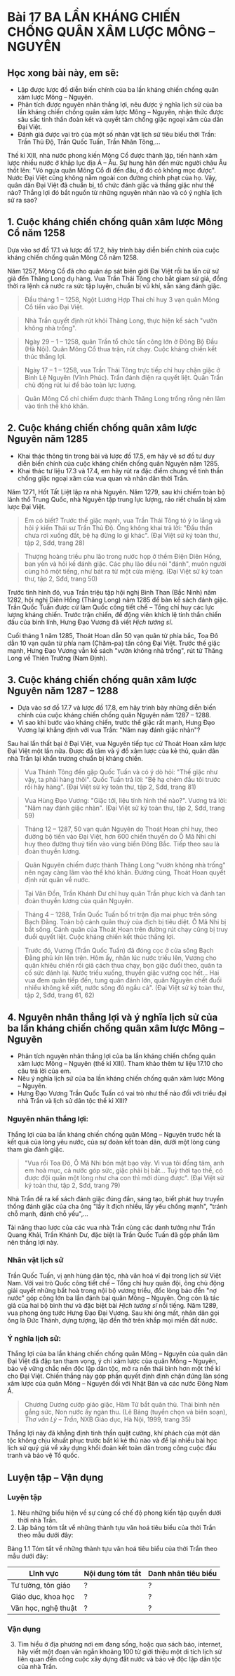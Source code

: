 # Bài 17 BA LẦN KHÁNG CHIẾN CHỐNG QUÂN XÂM LƯỢC MÔNG – NGUYÊN

## Học xong bài này, em sẽ:
- Lập được lược đồ diễn biến chính của ba lần kháng chiến chống quân xâm lược Mông – Nguyên.
- Phân tích được nguyên nhân thắng lợi, nêu được ý nghĩa lịch sử của ba lần kháng chiến chống quân xâm lược Mông – Nguyên, nhận thức được sâu sắc tinh thần đoàn kết và quyết tâm chống giặc ngoại xâm của dân Đại Việt.
- Đánh giá được vai trò của một số nhân vật lịch sử tiêu biểu thời Trần: Trần Thủ Độ, Trần Quốc Tuấn, Trần Nhân Tông,...

Thế kỉ XIII, nhà nước phong kiến Mông Cổ được thành lập, tiến hành xâm lược nhiều nước ở khắp lục địa Á – Âu. Sự hung hãn đến mức người châu Âu thốt lên: "Vó ngựa quân Mông Cổ đi đến đâu, ở đó cỏ không mọc được". Nước Đại Việt cũng không nằm ngoài con đường chinh phạt của họ. Vậy, quân dân Đại Việt đã chuẩn bị, tổ chức đánh giặc và thắng giặc như thế nào? Thắng lợi đó bắt nguồn từ những nguyên nhân nào và có ý nghĩa lịch sử ra sao?

## 1. Cuộc kháng chiến chống quân xâm lược Mông Cổ năm 1258

Dựa vào sơ đồ 17.1 và lược đồ 17.2, hãy trình bày diễn biến chính của cuộc kháng chiến chống quân Mông Cổ năm 1258.

Năm 1257, Mông Cổ đã cho quân áp sát biên giới Đại Việt rồi ba lần cử sứ giả đến Thăng Long dụ hàng. Vua Trần Thái Tông cho bắt giam sứ giả, đồng thời ra lệnh cả nước ra sức tập luyện, chuẩn bị vũ khí, sẵn sàng đánh giặc.

> Đầu tháng 1 – 1258, Ngột Lương Hợp Thai chỉ huy 3 vạn quân Mông Cổ tiến vào Đại Việt.

> Nhà Trần quyết định rút khỏi Thăng Long, thực hiện kế sách "vườn không nhà trống".

> Ngày 29 – 1 – 1258, quân Trần tổ chức tấn công lớn ở Đông Bộ Đầu (Hà Nội). Quân Mông Cổ thua trận, rút chạy. Cuộc kháng chiến kết thúc thắng lợi.

> Ngày 17 – 1 – 1258, vua Trần Thái Tông trực tiếp chỉ huy chặn giặc ở Bình Lệ Nguyên (Vĩnh Phúc). Trần đánh điện ra quyết liệt. Quân Trần chủ động rút lui để bảo toàn lực lượng.

> Quân Mông Cổ chỉ chiếm được thành Thăng Long trống rỗng nên lâm vào tình thế khó khăn.

## 2. Cuộc kháng chiến chống quân xâm lược Nguyên năm 1285

- Khai thác thông tin trong bài và lược đồ 17.5, em hãy vẽ sơ đồ tư duy diễn biến chính của cuộc kháng chiến chống quân Nguyên năm 1285.
- Khai thác tư liệu 17.3 và 17.4, em hãy rút ra đặc điểm chung về tinh thần chống giặc ngoại xâm của vua quan và nhân dân thời Trần.

Năm 1271, Hốt Tất Liệt lập ra nhà Nguyên. Năm 1279, sau khi chiếm toàn bộ lãnh thổ Trung Quốc, nhà Nguyên tập trung lực lượng, ráo riết chuẩn bị xâm lược Đại Việt.

> Em có biết?
> Trước thế giặc mạnh, vua Trần Thái Tông tỏ ý lo lắng và hỏi ý kiến Thái sư Trần Thủ Độ. Ông không khai trả lời: "Đầu thần chưa rơi xuống đất, bệ hạ đừng lo gì khác".
> (Đại Việt sử ký toàn thư, tập 2, Sđd, trang 28)

> Thượng hoàng triều phu lão trong nước họp ở thềm Điện Diên Hồng, ban yến và hỏi kế đánh giặc. Các phụ lão đều nói "đánh", muôn người cùng hô một tiếng, như bát ra từ một cửa miệng.
> (Đại Việt sử ký toàn thư, tập 2, Sđd, trang 50)

Trước tình hình đó, vua Trần triệu tập hội nghị Bình Than (Bắc Ninh) năm 1282, hội nghị Diên Hồng (Thăng Long) năm 1285 để bàn kế sách đánh giặc. Trần Quốc Tuấn được cử làm Quốc công tiết chế – Tổng chỉ huy các lực lượng kháng chiến. Trước trận chiến, để động viên khích lệ tinh thần chiến đấu của binh lính, Hưng Đạo Vương đã viết *Hịch tướng sĩ*.

Cuối tháng 1 năm 1285, Thoát Hoan dẫn 50 vạn quân từ phía bắc, Toa Đô dẫn 10 vạn quân từ phía nam (Chăm-pa) tấn công Đại Việt. Trước thế giặc mạnh, Hưng Đạo Vương vẫn kế sách "vườn không nhà trống", rút từ Thăng Long về Thiên Trường (Nam Định).

## 3. Cuộc kháng chiến chống quân xâm lược Nguyên năm 1287 – 1288

- Dựa vào sơ đồ 17.7 và lược đồ 17.8, em hãy trình bày những diễn biến chính của cuộc kháng chiến chống quân Nguyên năm 1287 – 1288.
- Vì sao khi bước vào kháng chiến, trước thế giặc rất mạnh, Hưng Đạo Vương lại khẳng định với vua Trần: "Năm nay đánh giặc nhàn"?

Sau hai lần thất bại ở Đại Việt, vua Nguyên tiếp tục cử Thoát Hoan xâm lược Đại Việt một lần nữa. Được đả tâm và ý đồ xâm lược của kẻ thù, quân dân nhà Trần lại khẩn trương chuẩn bị kháng chiến.

> Vua Thánh Tông đến gặp Quốc Tuấn và có ý dò hỏi: "Thế giặc như vậy, ta phải hàng thôi". Quốc Tuấn trả lời: "Bệ hạ chém đầu tôi trước rồi hãy hàng".
> (Đại Việt sử ký toàn thư, tập 2, Sđd, trang 81)

> Vua Hùng Đạo Vương: "Giặc tới, liệu tính hình thế nào?". Vương trả lời: "Năm nay đánh giặc nhàn".
> (Đại Việt sử ký toàn thư, tập 2, Sđd, trang 59)

> Tháng 12 – 1287, 50 vạn quân Nguyên do Thoát Hoan chỉ huy, theo đường bộ tiến vào Đại Việt, hơn 600 chiến thuyền do Ô Mã Nhi chỉ huy theo đường thuỷ tiến vào vùng biển Đông Bắc. Tiếp theo sau là đoàn thuyền lương.

> Quân Nguyên chiếm được thành Thăng Long "vườn không nhà trống" nên ngay càng lâm vào thế khó khăn. Đường cùng, Thoát Hoan quyết định rút quân về nước.

> Tại Vân Đồn, Trần Khánh Dư chỉ huy quân Trần phục kích và đánh tan đoàn thuyền lương của quân Nguyên.

> Tháng 4 – 1288, Trần Quốc Tuấn bố trí trận địa mai phục trên sông Bạch Đằng. Toàn bộ cánh quân thuỷ của địch bị tiêu diệt. Ô Mã Nhi bị bắt sống. Cánh quân của Thoát Hoan trên đường rút chạy cũng bị truy đuổi quyết liệt. Cuộc kháng chiến kết thúc thắng lợi.

> Trước đó, Vương (Trần Quốc Tuấn) đã đóng cọc ở cửa sông Bạch Đằng phủ kín lên trên. Hôm ấy, nhân lúc nước triều lên, Vương cho quân khiêu chiến rồi giả cách thua chạy, bọn giặc đuổi theo, quân ta cố sức đánh lại. Nước triều xuống, thuyền giặc vướng cọc hết... Hai vua đem quân tiếp đến, tung quân đánh lớn, quân Nguyên chết đuối nhiều không kể xiết, nước sông đỏ ngầu cả".
> (Đại Việt sử ký toàn thư, tập 2, Sđd, trang 61, 62)

## 4. Nguyên nhân thắng lợi và ý nghĩa lịch sử của ba lần kháng chiến chống quân xâm lược Mông – Nguyên

- Phân tích nguyên nhân thắng lợi của ba lần kháng chiến chống quân xâm lược Mông – Nguyên (thế kỉ XIII). Tham khảo thêm tư liệu 17.10 cho câu trả lời của em.
- Nêu ý nghĩa lịch sử của ba lần kháng chiến chống quân xâm lược Mông – Nguyên.
- Hưng Đạo Vương Trần Quốc Tuấn có vai trò như thế nào đối với triều đại nhà Trần và lịch sử dân tộc thế kỉ XIII?

### Nguyên nhân thắng lợi:

Thắng lợi của ba lần kháng chiến chống quân Mông – Nguyên trước hết là kết quả của lòng yêu nước, của sự đoàn kết toàn dân, dưới một lòng cùng tham gia đánh giặc.

> "Vua rồi Toa Đô, Ô Mã Nhi bón mật bạo vây. Vì vua tôi đồng tâm, anh em hoà mục, cả nước góp sức, giặc phải bị bắt... Tuỳ thời tạo thế, có được đội quân một lòng như cha con thì mới dùng được".
> (Đại Việt sử ký toàn thư, tập 2, Sđd, trang 79)

Nhà Trần đề ra kế sách đánh giặc đúng đắn, sáng tạo, biết phát huy truyền thống đánh giặc của cha ông "lấy ít địch nhiều, lấy yếu chống mạnh", "tránh chỗ mạnh, đánh chỗ yếu",...

Tài năng thao lược của các vua nhà Trần cùng các danh tướng như Trần Quang Khải, Trần Khánh Dư, đặc biệt là Trần Quốc Tuấn đã góp phần làm nên thắng lợi này.

### Nhân vật lịch sử

Trần Quốc Tuấn, vị anh hùng dân tộc, nhà văn hoá vĩ đại trong lịch sử Việt Nam. Với vai trò Quốc công tiết chế – Tổng chỉ huy quân đội, ông chủ động giải quyết những bất hoà trong nội bộ vương triều, đốc lòng báo đền "nợ nước" góp công lớn ba lần đánh bại quân Mông – Nguyên. Ông còn là tác giả của hai bộ binh thư và đặc biệt bài *Hịch tướng sĩ* nổi tiếng. Năm 1289, vua phong ông tước Hưng Đạo Đại Vương. Sau khi ông mất, nhân dân gọi ông là Đức Thánh, dựng tượng, lập đền thờ trên khắp mọi miền đất nước.

### Ý nghĩa lịch sử:

Thắng lợi của ba lần kháng chiến chống quân Mông – Nguyên của quân dân Đại Việt đã đập tan tham vọng, ý chí xâm lược của quân Mông – Nguyên, bảo vệ vững chắc nền độc lập dân tộc, mở ra nền thái bình hơn một thế kỉ cho Đại Việt. Chiến thắng này góp phần quyết định định chặn đứng làn sóng xâm lược của quân Mông – Nguyên đối với Nhật Bản và các nước Đông Nam Á.

> Chương Dương cướp giáo giặc,
Hàm Tử bắt quân thù.
Thái bình nên gắng sức,
Non nước ấy ngàn thu.
> (Lê Bảng (tuyển chọn và biên soạn), *Thơ văn Lý – Trần*, NXB Giáo dục, Hà Nội, 1999, trang 35)

Thắng lợi này đã khẳng định tinh thần quật cường, khí phách của một dân tộc không chịu khuất phục trước bất kì kẻ thù nào và để lại nhiều bài học lịch sử quý giá về xây dựng khối đoàn kết toàn dân trong công cuộc đấu tranh và bảo vệ Tổ quốc.

## Luyện tập – Vận dụng

### Luyện tập

1. Nêu những biểu hiện về sự củng cố chế độ phong kiến tập quyền dưới thời nhà Trần.
2. Lập bảng tóm tắt về những thành tựu văn hoá tiêu biểu của thời Trần theo mẫu dưới đây:

Bảng 1.1 Tóm tắt về những thành tựu văn hoá tiêu biểu của thời Trần theo mẫu dưới đây:

| Lĩnh vực | Nội dung tóm tắt | Danh nhân tiêu biểu |
|---|---|---|
| Tư tưởng, tôn giáo | ? | ? |
| Giáo dục, khoa học | ? | ? |
| Văn học, nghệ thuật | ? | ? |

### Vận dụng

3. Tìm hiểu ở địa phương nơi em đang sống, hoặc qua sách báo, internet, hãy viết một đoạn văn ngắn khoảng 100 từ giới thiệu một di tích lịch sử liên quan đến công cuộc xây dựng đất nước và bảo vệ độc lập dân tộc của nhà Trần.
